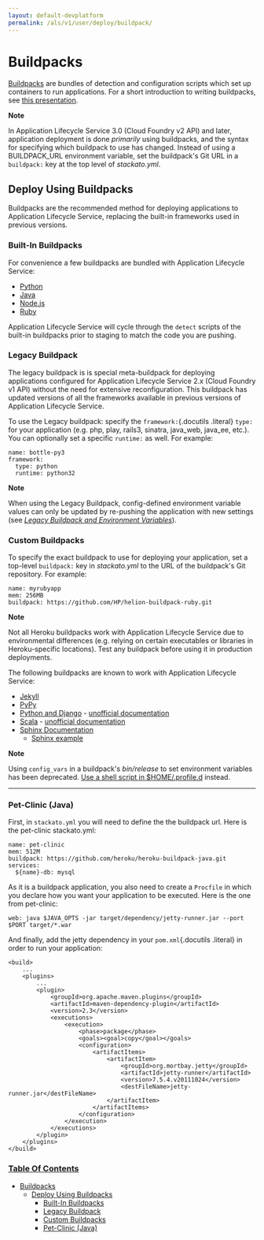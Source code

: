 ```yaml
---
layout: default-devplatform
permalink: /als/v1/user/deploy/buildpack/
---
```

<!--PUBLISHED-->

Buildpacks[](#buildpacks "Permalink to this headline")
=======================================================

[Buildpacks](https://devcenter.heroku.com/articles/buildpacks) are
bundles of detection and configuration scripts which set up containers
to run applications. For a short introduction to writing buildpacks, see
[this presentation](http://talks.codegram.com/heroku-buildpacks).

**Note**

In Application Lifecycle Service 3.0 (Cloud Foundry v2 API) and later, application deployment
is done *primarily* using buildpacks, and the syntax for specifying
which buildpack to use has changed. Instead of using a BUILDPACK\_URL
environment variable, set the buildpack's Git URL in a
`buildpack:` key at the top level of *stackato.yml*.

Deploy Using Buildpacks[](#deploy-using-buildpacks "Permalink to this headline")
---------------------------------------------------------------------------------

Buildpacks are the recommended method for deploying applications to
Application Lifecycle Service, replacing the built-in frameworks used in previous versions.

### Built-In Buildpacks[](#built-in-buildpacks "Permalink to this headline")

For convenience a few buildpacks are bundled with Application Lifecycle Service:

-   [Python](https://github.com/HP/helion-buildpack-python)
-   [Java](https://github.com/cloudfoundry/java-buildpack)
-   [Node.js](https://github.com/cloudfoundry/heroku-buildpack-nodejs)
-   [Ruby](https://github.com/HP/helion-buildpack-ruby)

Application Lifecycle Service will cycle through the `detect` scripts of
the built-in buildpacks prior to staging to match the code you are
pushing.

### Legacy Buildpack[](#legacy-buildpack "Permalink to this headline")

The legacy buildpack is is special meta-buildpack for deploying
applications configured for Application Lifecycle Service 2.x (Cloud Foundry v1 API) without
the need for extensive reconfiguration. This buildpack has updated
versions of all the frameworks available in previous versions of
Application Lifecycle Service.

To use the Legacy buildpack: specify the `framework:`{.docutils
.literal} `type:` for your application (e.g. php,
play, rails3, sinatra, java\_web, java\_ee, etc.). You can optionally
set a specific `runtime:` as well. For example:

    name: bottle-py3
    framework:
      type: python
      runtime: python32

**Note**

When using the Legacy Buildpack, config-defined environment variable
values can only be updated by re-pushing the application with new
settings (see [*Legacy Buildpack and Environment
Variables*](/als/v1/admin/reference/known-issues/#known-issues-legacy-env)).

### Custom Buildpacks[](#custom-buildpacks "Permalink to this headline")

To specify the exact buildpack to use for deploying your application,
set a top-level `buildpack:` key in *stackato.yml*
to the URL of the buildpack's Git repository. For example:

    name: myrubyapp
    mem: 256MB
    buildpack: https://github.com/HP/helion-buildpack-ruby.git

**Note**

Not all Heroku buildpacks work with Application Lifecycle Service due to environmental
differences (e.g. relying on certain executables or libraries in
Heroku-specific locations). Test any buildpack before using it in
production deployments.

The following buildpacks are known to work with Application Lifecycle Service:

-   [Jekyll](https://github.com/HP/heroku-buildpack-jekyll/)
-   [PyPy](https://github.com/HP/heroku-buildpack-pypy)
-   [Python and
    Django](https://github.com/heroku/heroku-buildpack-python) -
    [unofficial
    documentation](https://devcenter.heroku.com/articles/python)
-   [Scala](https://github.com/heroku/heroku-buildpack-scala) -
    [unofficial
    documentation](https://devcenter.heroku.com/categories/scala)
-   [Sphinx
    Documentation](https://github.com/craigkerstiens/heroku-buildpack-sphinx)
    -   [Sphinx example](https://github.com/Stackato-Apps/sphinx-demo)

**Note**

Using `config_vars` in a buildpack's *bin/release*
to set environment variables has been deprecated. [Use a shell script in
\$HOME/.profile.d](https://devcenter.heroku.com/articles/profiled)
instead.

* * * * *

### Pet-Clinic (Java)[](#pet-clinic-java "Permalink to this headline")

First, in `stackato.yml` you will need to define the
the buildpack url. Here is the pet-clinic stackato.yml:

    name: pet-clinic
    mem: 512M
    buildpack: https://github.com/heroku/heroku-buildpack-java.git
    services:
      ${name}-db: mysql

As it is a buildpack application, you also need to create a
`Procfile` in which you declare how you want your
application to be executed. Here is the one from pet-clinic:

    web: java $JAVA_OPTS -jar target/dependency/jetty-runner.jar --port $PORT target/*.war

And finally, add the jetty dependency in your `pom.xml`{.docutils
.literal} in order to run your application:

    <build>
        ...
        <plugins>
            ...
            <plugin>
                <groupId>org.apache.maven.plugins</groupId>
                <artifactId>maven-dependency-plugin</artifactId>
                <version>2.3</version>
                <executions>
                    <execution>
                        <phase>package</phase>
                        <goals><goal>copy</goal></goals>
                        <configuration>
                            <artifactItems>
                                <artifactItem>
                                    <groupId>org.mortbay.jetty</groupId>
                                    <artifactId>jetty-runner</artifactId>
                                    <version>7.5.4.v20111024</version>
                                    <destFileName>jetty-runner.jar</destFileName>
                                </artifactItem>
                            </artifactItems>
                        </configuration>
                    </execution>
                </executions>
            </plugin>
        </plugins>
    </build>

### [Table Of Contents](/als/v1/index-2/)

-   [Buildpacks](#)
    -   [Deploy Using Buildpacks](#deploy-using-buildpacks)
        -   [Built-In Buildpacks](#built-in-buildpacks)
        -   [Legacy Buildpack](#legacy-buildpack)
        -   [Custom Buildpacks](#custom-buildpacks)
        -   [Pet-Clinic (Java)](#pet-clinic-java)

